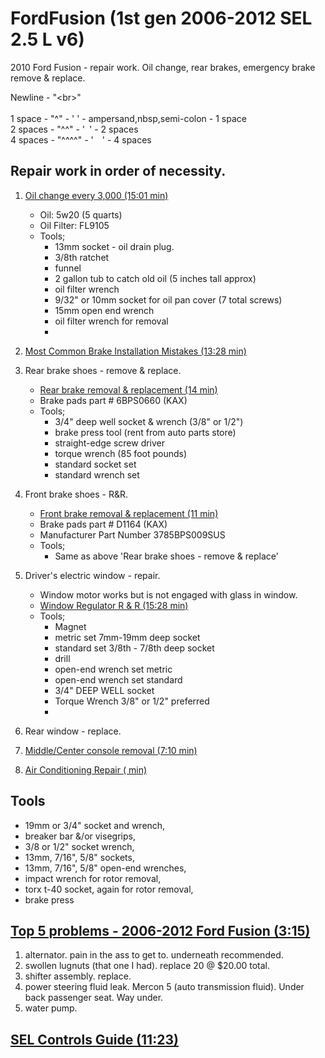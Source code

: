 # FordFusion (1st gen 2006-2012 SEL 2.5 L v6)
2010 Ford Fusion - repair work. Oil change, rear brakes, emergency brake remove &amp; replace.

Newline - "&lt;br&gt;"<br>
<br>
1 space  - "^"    - '&nbsp;' - ampersand,nbsp,semi-colon - 1 space<br>
2 spaces - "^^"   - '&ensp;' - 2 spaces<br>
4 spaces - "^^^^" - '&emsp;' - 4 spaces<br>

## Repair work in order of necessity.
  1. [Oil change every 3,000 (15:01 min)](https://www.youtube.com/watch?v=Kc3Ax45X5fo) <br>
     - Oil: 5w20 (5 quarts)
     - Oil Filter: FL9105
     - Tools;
        * 13mm socket - oil drain plug.
        * 3/8th ratchet
        * funnel
        * 2 gallon tub to catch old oil (5 inches tall approx)
        * oil filter wrench
        * 9/32" or 10mm socket for oil pan cover (7 total screws)
        * 15mm open end wrench
        * oil filter wrench for removal
        * 
  2. [Most Common Brake Installation Mistakes (13:28 min)](https://www.youtube.com/watch?v=1O1dOgG9cII)
  3. Rear brake shoes - remove & replace.<br>
     - [Rear brake removal & replacement (14 min)](https://www.youtube.com/watch?v=cikKzEFv_fs)
     - Brake pads part # 6BPS0660 (KAX)
     - Tools;
        * 3/4" deep well socket & wrench (3/8" or 1/2")
        * brake press tool (rent from auto parts store)
        * straight-edge screw driver
        * torque wrench (85 foot pounds)
        * standard socket set
        * standard wrench set

  4. Front brake shoes - R&R.<br>
     - [Front brake removal & replacement (11 min)](https://www.youtube.com/watch?v=qrnqmVq10cw)
     - Brake pads part # D1164 (KAX)
     - Manufacturer Part Number	‎3785BPS009SUS
     - Tools;
        * Same as above 'Rear brake shoes - remove & replace'
  5. Driver's electric window - repair.<br>
     - Window motor works but is not engaged with glass in window.
     - [Window Regulator R & R (15:28 min)](https://www.youtube.com/watch?v=qpxrymHjmXc)
     - Tools;
        * Magnet
        * metric set 7mm-19mm deep socket
        * standard set 3/8th - 7/8th deep socket
        * drill
        * open-end wrench set metric
        * open-end wrench set standard
        * 3/4" DEEP WELL socket
        * Torque Wrench 3/8" or 1/2" preferred
        * 
        
  6. Rear window - replace.<br>

  7. [Middle/Center console removal (7:10 min)](https://www.youtube.com/watch?v=CdjM3eWzD1Y)

  8. [Air Conditioning Repair ( min)](https://www.youtube.com/watch?v=3cfPShi_-Nk)

<h2>Tools</h2>
<ul>
  <li> 19mm or 3/4" socket and wrench,</li>
  <li> breaker bar &/or visegrips,</li>
  <li> 3/8 or 1/2" socket wrench,</li>
  <li> 13mm, 7/16", 5/8" sockets,</li>
  <li> 13mm, 7/16", 5/8" open-end wrenches,</li>
  <li> impact wrench for rotor removal,</li>
  <li> torx t-40 socket, again for rotor removal,</li>
  <li> brake press</li>
</ul>

## [Top 5 problems - 2006-2012 Ford Fusion (3:15)](https://www.youtube.com/watch?v=yaRQo5uPNyY)
  1. alternator.  pain in the ass to get to.  underneath recommended.
  2. swollen lugnuts (that one I had). replace 20 @ $20.00 total.
  3. shifter assembly. replace.
  4. power steering fluid leak. Mercon 5 (auto transmission fluid).  Under back passenger seat.  Way under.
  5. water pump.

## [SEL Controls Guide (11:23)](https://www.youtube.com/watch?v=xrymc0CV86Q)


